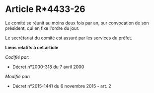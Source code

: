 # Article R*4433-26

Le comité se réunit au moins deux fois par an, sur convocation de son président, qui en fixe l'ordre du jour. 

Le secrétariat du comité est assuré par les services du préfet.

**Liens relatifs à cet article**

_Codifié par_:

  - Décret n°2000-318 du 7 avril 2000

_Modifié par_:

  - Décret n°2015-1441 du 6 novembre 2015 - art. 2
